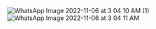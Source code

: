 ![WhatsApp Image 2022-11-06 at 3 04 10 AM (1)](https://user-images.githubusercontent.com/56400384/200142204-3def5808-1674-4f78-a459-3c7164906031.jpeg)
![WhatsApp Image 2022-11-06 at 3 04 11 AM](https://user-images.githubusercontent.com/56400384/200142207-f1c5ebe0-0364-4476-821e-667a251ed410.jpeg)
